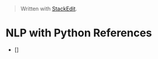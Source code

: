 > Written with [StackEdit](https://stackedit.io/).

# NLP with Python References

- []

<!--stackedit_data:
eyJoaXN0b3J5IjpbNDY2OTI5NTgyXX0=
-->